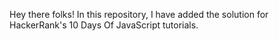 Hey there folks!
In this repository, I have added the solution for HackerRank's 10 Days Of JavaScript tutorials.
